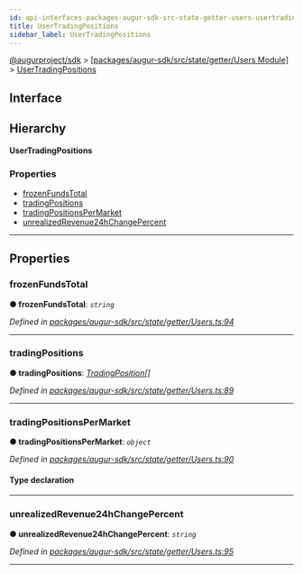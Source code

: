 ```yaml
---
id: api-interfaces-packages-augur-sdk-src-state-getter-users-usertradingpositions
title: UserTradingPositions
sidebar_label: UserTradingPositions
---
```


[@augurproject/sdk](api-readme.md) > [[packages/augur-sdk/src/state/getter/Users Module]](api-modules-packages-augur-sdk-src-state-getter-users-module.md) > [UserTradingPositions](api-interfaces-packages-augur-sdk-src-state-getter-users-usertradingpositions.md)

## Interface

## Hierarchy

**UserTradingPositions**

### Properties

* [frozenFundsTotal](api-interfaces-packages-augur-sdk-src-state-getter-users-usertradingpositions.md#frozenfundstotal)
* [tradingPositions](api-interfaces-packages-augur-sdk-src-state-getter-users-usertradingpositions.md#tradingpositions)
* [tradingPositionsPerMarket](api-interfaces-packages-augur-sdk-src-state-getter-users-usertradingpositions.md#tradingpositionspermarket)
* [unrealizedRevenue24hChangePercent](api-interfaces-packages-augur-sdk-src-state-getter-users-usertradingpositions.md#unrealizedrevenue24hchangepercent)

---

## Properties

<a id="frozenfundstotal"></a>

###  frozenFundsTotal

**● frozenFundsTotal**: *`string`*

*Defined in [packages/augur-sdk/src/state/getter/Users.ts:94](https://github.com/AugurProject/augur/blob/bae2172ca0/packages/augur-sdk/src/state/getter/Users.ts#L94)*

___
<a id="tradingpositions"></a>

###  tradingPositions

**● tradingPositions**: *[TradingPosition](api-interfaces-packages-augur-sdk-src-state-getter-users-tradingposition.md)[]*

*Defined in [packages/augur-sdk/src/state/getter/Users.ts:89](https://github.com/AugurProject/augur/blob/bae2172ca0/packages/augur-sdk/src/state/getter/Users.ts#L89)*

___
<a id="tradingpositionspermarket"></a>

###  tradingPositionsPerMarket

**● tradingPositionsPerMarket**: *`object`*

*Defined in [packages/augur-sdk/src/state/getter/Users.ts:90](https://github.com/AugurProject/augur/blob/bae2172ca0/packages/augur-sdk/src/state/getter/Users.ts#L90)*

#### Type declaration

[marketId: `string`]: [MarketTradingPosition](api-interfaces-packages-augur-sdk-src-state-getter-users-markettradingposition.md)

___
<a id="unrealizedrevenue24hchangepercent"></a>

###  unrealizedRevenue24hChangePercent

**● unrealizedRevenue24hChangePercent**: *`string`*

*Defined in [packages/augur-sdk/src/state/getter/Users.ts:95](https://github.com/AugurProject/augur/blob/bae2172ca0/packages/augur-sdk/src/state/getter/Users.ts#L95)*

___

